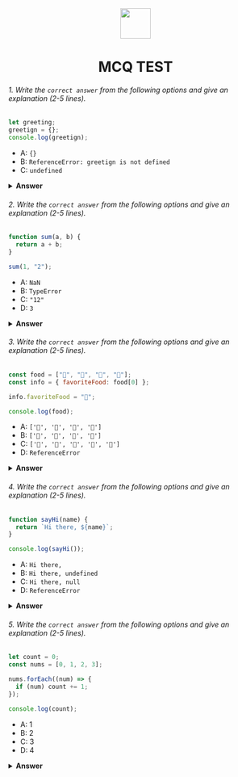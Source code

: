 <div align="center">
  <img height="60" src="https://edurev.gumlet.io/AllImages/original/ApplicationImages/CourseImages/944e5d47-8c55-4a89-91e5-22ab5f2798fc_CI.png">
  <h1>MCQ TEST</h1>
</div>

###### 1. Write the `correct answer` from the following options and give an explanation (2-5 lines).

```javascript
let greeting;
greetign = {};
console.log(greetign);
```

- A: `{}`
- B: `ReferenceError: greetign is not defined`
- C: `undefined`

<details><summary><b>Answer</b></summary>
<p>

#### Answer: ReferenceError: greetign is not defined..

<i>This means that the variable greetign is not defined. When you attempt to assign an empty object ({}) to an undefined variable, a ReferenceError will be thrown. Therefore, the correct answer is option B</i>
   
</p>
</details>

###### 2. Write the `correct answer` from the following options and give an explanation (2-5 lines).

```javascript
function sum(a, b) {
  return a + b;
}

sum(1, "2");
```

- A: `NaN`
- B: `TypeError`
- C: `"12"`
- D: `3`

<details><summary><b>Answer</b></summary>
<p>

#### Answer:  C: `"12"`



<i>In the provided function sum(a, b), the parameters a and b are not specified to be of a specific data type. When the function is called with sum(1, "2"), JavaScript tries to perform addition with a number (1) and a string ("2"). In this case, JavaScript will attempt to concatenate the string with the number, resulting in the string "12".</i>



</p>
</details>

###### 3. Write the `correct answer` from the following options and give an explanation (2-5 lines).

```javascript
const food = ["🍕", "🍫", "🥑", "🍔"];
const info = { favoriteFood: food[0] };

info.favoriteFood = "🍝";

console.log(food);
```

- A: `['🍕', '🍫', '🥑', '🍔']`
- B: `['🍝', '🍫', '🥑', '🍔']`
- C: `['🍝', '🍕', '🍫', '🥑', '🍔']`
- D: `ReferenceError`

<details><summary><b>Answer</b></summary>
<p>

#### Answer: A: ['🍕', '🍫', '🥑', '🍔']

<i>In the code, info.favoriteFood = "🍝"; is reassigning the value of info.favoriteFood to "🍝". This does not affect the original food array. Therefore, food remains ['🍕', '🍫', '🥑', '🍔'] and the correct answer is option A.</i>

</p>
</details>

###### 4. Write the `correct answer` from the following options and give an explanation (2-5 lines).

```javascript
function sayHi(name) {
  return `Hi there, ${name}`;
}

console.log(sayHi());
```

- A: `Hi there,`
- B: `Hi there, undefined`
- C: `Hi there, null`
- D: `ReferenceError`

<details><summary><b>Answer</b></summary>
<p>

#### Answer: B: Hi there, undefined

<i>Explanation:

The function sayHi(name) expects an argument name to be passed when it's called. However, in the console.log(sayHi()); statement, the function is called without passing any arguments.

In JavaScript, if a parameter is not provided, it defaults to undefined. Therefore, the function returns "Hi there, undefined", as name inside the template string is undefined. This makes option B the correct answer.</i>

</p>
</details>

###### 5. Write the `correct answer` from the following options and give an explanation (2-5 lines).

```javascript
let count = 0;
const nums = [0, 1, 2, 3];

nums.forEach((num) => {
  if (num) count += 1;
});

console.log(count);
```

- A: 1
- B: 2
- C: 3
- D: 4

<details><summary><b>Answer</b></summary>
<p>

#### Answer: C: 3

<i>




In the provided code, count is initially set to 0, and there's an array nums containing [0, 1, 2, 3]. The forEach method iterates over each element in the nums array.

In JavaScript, 0 is considered a falsy value, while all other non-zero numbers are considered truthy. Therefore, when num is 0, the condition in the if statement evaluates to false and count remains unchanged.

When num is 1, the condition evaluates to true, and count is incremented by 1.

When num is 2, the condition evaluates to true again, and count is further incremented by 1.

When num is 3, the condition evaluates to true again, and count is further incremented by 1.

After the loop finishes, count is 3, so the correct answer is option B: 2.





</i>

</p>
</details>
